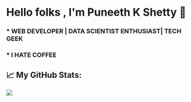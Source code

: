 # Hello folks , I'm Puneeth K Shetty 👋

### * WEB DEVELOPER | DATA SCIENTIST ENTHUSIAST| TECH GEEK
### * I HATE COFFEE

## 📈 My GitHub Stats:	

![](https://github-readme-stats.vercel.app/api?username=PuneethKshetty&show_icons=true&title_color=f07&icon_color=79ff97&text_color=9f9f9f&bg_color=151515)	

